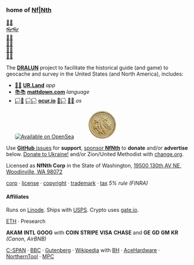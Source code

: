 
### home of [Nf|Nth](https://github.com/nfnth)

[🙂🙂](https://xn--938ha.ws)<br/>
[👓👓](http://xn--4p8ha.ws)<br/>
[🧤🧤](http://xn--uv9ha.ws)<br/>
[👖👖](http://xn--7p8ha.ws)<br/>
[🧦🧦](http://xn--wv9ha.ws)<br/>
[👟👟](http://xn--hq8ha.ws)

The **[DRALUN](https://dralun.com)** project to facilitate the historical guide (and game) to geocache and survey in the United States (and North America), includes:

- [🌳🌳](https://xn--wh8ha.ws) **[UR.Land](https://ur.land)** *app*
- [📚📚](https://xn--zt8ha.ws) **[mattdown.com](https://mattdown.com)** *language*
- [🏳🏴](https://xn--en8hc.ws) [🏳🏳](https://xn--en8ha.ws) **[ocur.io](https://ocur.io)** [🏴🏳](https://xn--en8hb.ws) [🏴🏴](https://xn--fn8ha.ws) *os*

<a href="https://opensea.io/nfnth" title="Buy on OpenSea" target="_blank"><img style="margin-left:24px; width:160px; border-radius:5px;" src="https://storage.googleapis.com/opensea-static/Logomark/Badge%20-%20Available%20On%20-%20Light.png" alt="Available on OpenSea" /></a>&nbsp;&nbsp;&nbsp;&nbsp;<a href="https://buy.stripe.com/5kA4hL5NB6Qv7Ty5kk" target="_blank"><img style="margin-left:24px; width:75px; border-radius:5px;" src="res/img/coin.jpg" alt="Purchase NfNth Collectible" /></a>

Use [**GitHub** issues](https://github.com/nfnth/nfnth/issues) for **support**, [sponsor **NfNth**](https://github.com/sponsors/nfnth) to **donate** and/or **advertise** below. [Donate to Ukraine!](https://engine.presearch.org/search?q=donate+to+ukraine) and/or Zion/United Methodist with [change.org](https://www.change.org/).

Licensed as **NfNth Corp** in the State of Washington, [19500 130th AV NE, Woodinville, WA 98072](https://www.google.com/maps/place/19500+130th+Ave+NE,+Woodinville,+WA+98072/@47.7479925,-122.1874976,14.79z/data=!4m8!1m2!2m1!1surland!3m4!1s0x54900e91e7d1bbd7:0xc04ec07789786761!8m2!3d47.7690595!4d-122.1662039)

[corp](https://ccfs.sos.wa.gov/#/Dashboard) · [license](https://secure.dor.wa.gov/) · [copyright](https://eco.copyright.gov) · [trademark](https://www.uspto.gov/) · [tax]() *5% rule (FINRA)*

#### Affiliates

Runs on [Linode](https://cloud.linode.com). Ships with [USPS](https://www.usps.com/business/web-tools-apis/documentation-updates.htm). Crypto uses [gate.io](https://gate.io). 

[ETH](https://geth.ethereum.org/downloads/) · Presearch

**AKAM** **INTL** **GOOG** with **COIN** **STRIPE** **VISA** **CHASE** and **GE** **GD** **GM** **KR** *(Canon, AirBNB)*

[C-SPAN](https://www.c-span.org) · [BBC](http://feeds.bbci.co.uk/news/rss.xml) · [Gutenberg](http://www.gutenberg.org) · [Wikipedia](http://www.wikipedia.org/wiki/Special:Random) with [BH]() · [AceHardware]() · [NorthernTool]() · [MPC](https://www.makeplayingcards.com)
